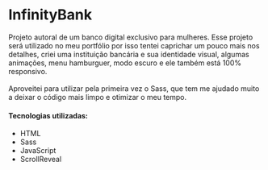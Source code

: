 # InfinityBank
Projeto autoral de um banco digital exclusivo para mulheres. Esse projeto será utilizado no meu portfólio por isso tentei caprichar um pouco mais nos detalhes, criei uma instituição bancária e sua identidade visual, algumas animações, menu hamburguer, modo escuro e ele também está 100% responsivo.
<br>
<br>
Aproveitei para utilizar pela primeira vez o Sass, que tem me ajudado muito a deixar o código mais limpo e otimizar o meu tempo.
#### Tecnologias utilizadas:
* HTML
* Sass
* JavaScript
* ScrollReveal
